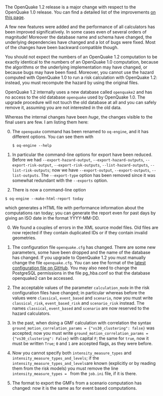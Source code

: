 The OpenQuake 1.2 release is a major change with respect to the OpenQuake 1.0 release.
You can find a detailed list of the improvements [on this page](What's-new-in-OpenQuake-1.2md).

A few new features were added and the performance of all calculators has been improved significatively. In some cases even of several orders of magnitude! Moreover the database name and schema have changed, the underlying dependencies have changed and a lot of bugs were fixed. Most of the changes have been backward compatible though.

You should not expect the numbers of an OpenQuake 1.2 computation to be exactly identical to the numbers
of an OpenQuake 1.0 computation, because the algorithms or the underlying implementation may have changed,
or because bugs may have been fixed. Moreover, you cannot use the hazard computed with OpenQuake 1.0
to run a risk calculation with OpenQuake 1.2: instead, you must recompute the hazard by using the original
files.

OpenQuake 1.2 internally uses a new database called `openquake2` and has no access to the
old database `openquake` used by OpenQuake 1.0. The upgrade procedure will not
touch the old database at all and you can safely remove it, assuming you are not interested in
the old data.

Whereas the internal changes have been *huge*, the changes visible to the final users are few.
I am listing them here:

0. The `openquake` command has been renamed to `oq-engine`, and it has different options.
   You can see them with

   `$ oq-engine --help`

1. In particular the command-line options for export have
   been reduced. Before we had `--export-hazard-output`, `--export-hazard-outputs`,
   `--export-risk-output`, `--export-risk-outputs`, `--list-hazard-outputs`, `--list-risk-outputs`;
   now we have `--export-output`, `--export-outputs`, `--list-outputs`. The ``--export-type`` option
   has been removed since it was somewhat redundant with the ``--exports`` option.

2. There is now a command-line option

  `$ oq-engine --make-html-report today`

   which generates a HTML file with performance information about the computations ran today;
   you can generate the report even for past days by giving an ISO date in the format YYYY-MM-DD.
 
0. We found a couples of errors in the XML source model files. Old files are now rejected if
   they contain duplicated IDs or if they contain invalid geometries.

1. The configuration file `openquake.cfg` has changed. There are some new parameters, some have been
   dropped and the name of the database has changed. If you upgrade to OpenQuake 1.2 you must
   manually change the file `openquake.cfg`. You can see the format of the [latest configuration file on GitHub](https://github.com/gem/oq-engine/blob/master/openquake.cfg). You may also need to change the
   PostgreSQL permissions in the file pg_hba.conf so that the database openquake2 can be accessed.

3. The acceptable values of the parameter `calculation_mode` in the risk configuration files have
   changed; in particular whereas before the values were `classical`, `event_based` and
   `scenario`, now you must write `classical_risk`, `event_based_risk` and `scenario_risk` instead.
   The names  `classical`, `event_based` and `scenario` are now reserved to the hazard calculators.

4. In the past, when doing a GMF calculation with correlation the syntax `ground_motion_correlation_params = {"vs30_clustering": false}` was accepted; now you must write `ground_motion_correlation_params = {"vs30_clustering": False}` with capital `F`; the same for `true`, now it must be written `True`;
`0` and `1` are accepted flags, as they were before.

5. Now you cannot specify both `intensity_measure_types` and `intensity_measure_types_and_levels`; if
   the `intensity_measure_types_and_levels`are known (explicitly or by reading them from the risk models)
   you must remove the line `intensity_measure_types = ` from the `job.ini` file, if it is there.

6. The format to export the GMFs from a scenario computation has changed: now it is the same as
   for event based computations.

